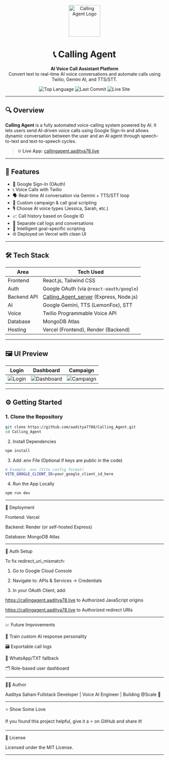 
<p align="center">
  <img src="https://raw.githubusercontent.com/aaditya7788/Calling_Agent/906796b5e7193a34e347a37745409f5732b06fc5/src/assets/vite.svg" alt="Calling Agent Logo" width="100" height="100" />
</p>

<h1 align="center">📞 Calling Agent</h1>

<p align="center">
  <strong>AI Voice Call Assistant Platform</strong><br/>
  Convert text to real-time AI voice conversations and automate calls using Twilio, Gemini AI, and TTS/STT.
</p>

<p align="center">
  <img alt="Top Language" src="https://img.shields.io/github/languages/top/aaditya7788/Calling_Agent?color=blueviolet">
  <img alt="Last Commit" src="https://img.shields.io/github/last-commit/aaditya7788/Calling_Agent?color=green">
  <img alt="Live Site" src="https://img.shields.io/badge/Live-Demo-green">
</p>

---

## 🔍 Overview

**Calling Agent** is a fully automated voice-calling system powered by AI. It lets users send AI-driven voice calls using Google Sign-In and allows dynamic conversation between the user and an AI agent through speech-to-text and text-to-speech cycles.

> 🌐 **Live App:** [callingagent.aaditya78.live](https://callingagent.aaditya78.live)

---

## 🧠 Features

- 🔐 Google Sign-In (OAuth)
- 📞 Voice Calls with Twilio
- 🗣️ Real-time AI conversation via Gemini + TTS/STT loop
- 💬 Custom campaign & call goal scripting
- 🎙️ Choose AI voice types (Jessica, Sarah, etc.)
- 📈 Call history based on Google ID
- 📂 Separate call logs and conversations
- 🎯 Intelligent goal-specific scripting
- 🌐 Deployed on Vercel with clean UI

---

## 🛠️ Tech Stack

| Area         | Tech Used                                  |
|--------------|---------------------------------------------|
| Frontend     | React.js, Tailwind CSS                      |
| Auth         | Google OAuth (via `@react-oauth/google`)    |
| Backend API  | [Calling_Agent_server](https://github.com/aaditya7788/Calling_Agent_server) (Express, Node.js) |
| AI           | Google Gemini, TTS (LemonFox), STT          |
| Voice        | Twilio Programmable Voice API               |
| Database     | MongoDB Atlas                               |
| Hosting      | Vercel (Frontend), Render (Backend)         |

---

## 🖼️ UI Preview

| Login | Dashboard | Campaign |
|-------|-----------|----------|
| ![Login](https://i.imgur.com/j3WxKfL.png) | ![Dashboard](https://i.imgur.com/Zmd8Bxv.png) | ![Campaign](https://i.imgur.com/USYihvP.png) |

---

## ⚙️ Getting Started

### 1. Clone the Repository

```bash
git clone https://github.com/aaditya7788/Calling_Agent.git
cd Calling_Agent
```
2. Install Dependencies
```bash
npm install
```

3. Add .env File (Optional if keys are public in the code)
```bash
# Example .env (Vite config format)
VITE_GOOGLE_CLIENT_ID=your_google_client_id_here
```
4. Run the App Locally
```bash
npm run dev
```

---

📡 Deployment

Frontend: Vercel

Backend: Render (or self-hosted Express)

Database: MongoDB Atlas



---

🔐 Auth Setup

To fix redirect_uri_mismatch:

1. Go to Google Cloud Console


2. Navigate to: APIs & Services → Credentials


3. In your OAuth Client, add:

https://callingagent.aaditya78.live to Authorized JavaScript origins

https://callingagent.aaditya78.live to Authorized redirect URIs





---

📈 Future Improvements

🧠 Train custom AI response personality

🗃️ Exportable call logs

🔔 WhatsApp/TXT fallback

🗂️ Role-based user dashboard



---

👨‍💻 Author

Aaditya Sahani
Fullstack Developer | Voice AI Engineer | Building @Scale 🚀


---

⭐ Show Some Love

If you found this project helpful, give it a ⭐ on GitHub and share it!


---

📄 License

Licensed under the MIT License.

---

